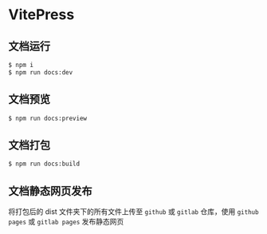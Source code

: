 # VitePress

## 文档运行

```sh
$ npm i
$ npm run docs:dev
```

## 文档预览

```sh
$ npm run docs:preview
```

## 文档打包

```sh
$ npm run docs:build
```

## 文档静态网页发布

将打包后的 dist 文件夹下的所有文件上传至 `github` 或 `gitlab` 仓库，使用 `github pages` 或 `gitlab pages` 发布静态网页

